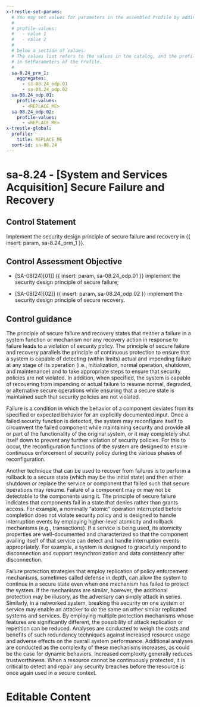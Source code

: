 ```yaml
---
x-trestle-set-params:
  # You may set values for parameters in the assembled Profile by adding
  #
  # profile-values:
  #   - value 1
  #   - value 2
  #
  # below a section of values:
  # The values list refers to the values in the catalog, and the profile-values represent values
  # in SetParameters of the Profile.
  #
  sa-8.24_prm_1:
    aggregates:
      - sa-08.24_odp.01
      - sa-08.24_odp.02
  sa-08.24_odp.01:
    profile-values:
      - <REPLACE_ME>
  sa-08.24_odp.02:
    profile-values:
      - <REPLACE_ME>
x-trestle-global:
  profile:
    title: REPLACE_ME
  sort-id: sa-08.24
---
```


# sa-8.24 - \[System and Services Acquisition\] Secure Failure and Recovery

## Control Statement

Implement the security design principle of secure failure and recovery in {{ insert: param, sa-8.24_prm_1 }}.

## Control Assessment Objective

- \[SA-08(24)[01]\] {{ insert: param, sa-08.24_odp.01 }} implement the security design principle of secure failure;

- \[SA-08(24)[02]\] {{ insert: param, sa-08.24_odp.02 }} implement the security design principle of secure recovery.

## Control guidance

The principle of secure failure and recovery states that neither a failure in a system function or mechanism nor any recovery action in response to failure leads to a violation of security policy. The principle of secure failure and recovery parallels the principle of continuous protection to ensure that a system is capable of detecting (within limits) actual and impending failure at any stage of its operation (i.e., initialization, normal operation, shutdown, and maintenance) and to take appropriate steps to ensure that security policies are not violated. In addition, when specified, the system is capable of recovering from impending or actual failure to resume normal, degraded, or alternative secure operations while ensuring that a secure state is maintained such that security policies are not violated.

Failure is a condition in which the behavior of a component deviates from its specified or expected behavior for an explicitly documented input. Once a failed security function is detected, the system may reconfigure itself to circumvent the failed component while maintaining security and provide all or part of the functionality of the original system, or it may completely shut itself down to prevent any further violation of security policies. For this to occur, the reconfiguration functions of the system are designed to ensure continuous enforcement of security policy during the various phases of reconfiguration.

Another technique that can be used to recover from failures is to perform a rollback to a secure state (which may be the initial state) and then either shutdown or replace the service or component that failed such that secure operations may resume. Failure of a component may or may not be detectable to the components using it. The principle of secure failure indicates that components fail in a state that denies rather than grants access. For example, a nominally "atomic" operation interrupted before completion does not violate security policy and is designed to handle interruption events by employing higher-level atomicity and rollback mechanisms (e.g., transactions). If a service is being used, its atomicity properties are well-documented and characterized so that the component availing itself of that service can detect and handle interruption events appropriately. For example, a system is designed to gracefully respond to disconnection and support resynchronization and data consistency after disconnection.

Failure protection strategies that employ replication of policy enforcement mechanisms, sometimes called defense in depth, can allow the system to continue in a secure state even when one mechanism has failed to protect the system. If the mechanisms are similar, however, the additional protection may be illusory, as the adversary can simply attack in series. Similarly, in a networked system, breaking the security on one system or service may enable an attacker to do the same on other similar replicated systems and services. By employing multiple protection mechanisms whose features are significantly different, the possibility of attack replication or repetition can be reduced. Analyses are conducted to weigh the costs and benefits of such redundancy techniques against increased resource usage and adverse effects on the overall system performance. Additional analyses are conducted as the complexity of these mechanisms increases, as could be the case for dynamic behaviors. Increased complexity generally reduces trustworthiness. When a resource cannot be continuously protected, it is critical to detect and repair any security breaches before the resource is once again used in a secure context.

# Editable Content

<!-- Make additions and edits below -->
<!-- The above represents the contents of the control as received by the profile, prior to additions. -->
<!-- If the profile makes additions to the control, they will appear below. -->
<!-- The above markdown may not be edited but you may edit the content below, and/or introduce new additions to be made by the profile. -->
<!-- If there is a yaml header at the top, parameter values may be edited. Use --set-parameters to incorporate the changes during assembly. -->
<!-- The content here will then replace what is in the profile for this control, after running profile-assemble. -->
<!-- The current profile has no added parts for this control, but you may add new ones here. -->
<!-- Each addition must have a heading either of the form ## Control my_addition_name -->
<!-- or ## Part a. (where the a. refers to one of the control statement labels.) -->
<!-- "## Control" parts are new parts added after the statement part. -->
<!-- "## Part" parts are new parts added into the top-level statement part with that label. -->
<!-- Subparts may be added with nested hash levels of the form ### My Subpart Name -->
<!-- underneath the parent ## Control or ## Part being added -->
<!-- See https://ibm.github.io/compliance-trestle/tutorials/ssp_profile_catalog_authoring/ssp_profile_catalog_authoring for guidance. -->
